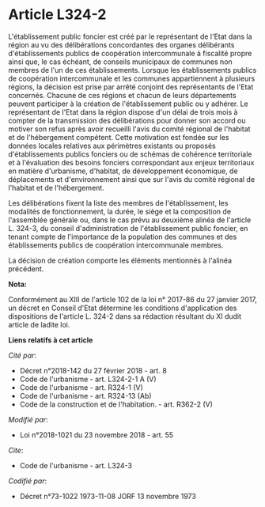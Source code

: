 # Article L324-2

L'établissement public foncier est créé par le représentant de l'Etat dans la région au vu des délibérations concordantes des
organes délibérants d'établissements publics de coopération intercommunale à fiscalité propre ainsi que, le cas échéant, de
conseils municipaux de communes non membres de l'un de ces établissements. Lorsque les établissements publics de coopération
intercommunale et les communes appartiennent à plusieurs régions, la décision est prise par arrêté conjoint des représentants
de l'Etat concernés. Chacune de ces régions et chacun de leurs départements peuvent participer à la création de
l'établissement public ou y adhérer. Le représentant de l'Etat dans la région dispose d'un délai de trois mois à compter de
la transmission des délibérations pour donner son accord ou motiver son refus après avoir recueilli l'avis du comité régional
de l'habitat et de l'hébergement compétent. Cette motivation est fondée sur les données locales relatives aux périmètres
existants ou proposés d'établissements publics fonciers ou de schémas de cohérence territoriale et à l'évaluation des besoins
fonciers correspondant aux enjeux territoriaux en matière d'urbanisme, d'habitat, de développement économique, de
déplacements et d'environnement ainsi que sur l'avis du comité régional de l'habitat et de l'hébergement.

Les délibérations fixent la liste des membres de l'établissement, les modalités de fonctionnement, la durée, le siège et la
composition de l'assemblée générale ou, dans le cas prévu au deuxième alinéa de l'article L. 324-3, du conseil
d'administration de l'établissement public foncier, en tenant compte de l'importance de la population des communes et des
établissements publics de coopération intercommunale membres.

La décision de création comporte les éléments mentionnés à l'alinéa précédent.

**Nota:**

Conformément au XIII de l'article 102 de la loi n° 2017-86 du 27 janvier 2017, un décret en Conseil d'Etat détermine les
conditions d'application des dispositions de l'article L. 324-2 dans sa rédaction résultant du XI dudit article de ladite
loi.

**Liens relatifs à cet article**

_Cité par_:

  - Décret n°2018-142 du 27 février 2018 - art. 8
  - Code de l'urbanisme - art. L324-2-1 A (V)
  - Code de l'urbanisme - art. R324-1 (V)
  - Code de l'urbanisme - art. R324-13 (Ab)
  - Code de la construction et de l'habitation. - art. R362-2 (V)

_Modifié par_:

  - Loi n°2018-1021 du 23 novembre 2018 - art. 55

_Cite_:

  - Code de l'urbanisme - art. L324-3

_Codifié par_:

  - Décret n°73-1022 1973-11-08 JORF 13 novembre 1973
